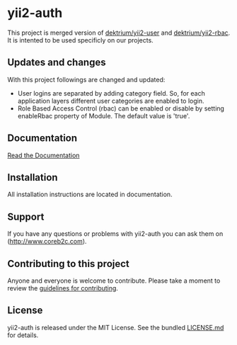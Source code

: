 # yii2-auth
This project is merged version of [dektrium/yii2-user](https://github.com/dektrium/yii2-user) and [dektrium/yii2-rbac](https://github.com/dektrium/yii2-rbac).
It is intented to be used specificly on our projects.

## Updates and changes
With this project followings are changed and updated:
 - User logins are separated by adding category field. So, for each application layers different user categories are enabled to login.
 - Role Based Access Control (rbac) can be enabled or disable by setting enableRbac property of Module. The default value is 'true'.

## Documentation

[Read the Documentation](docs/README.md)


## Installation

All installation instructions are located in documentation.

## Support

If you have any questions or problems with yii2-auth you can ask them on (http://www.coreb2c.com).

## Contributing to this project

Anyone and everyone is welcome to contribute. Please take a moment to
review the [guidelines for contributing](.github/CONTRIBUTING.md).

## License

yii2-auth is released under the MIT License. See the bundled [LICENSE.md](LICENSE.md)
for details.
